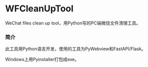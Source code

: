 # WFCleanUpTool
WeChat files clean up tool，用Python写的PC端微信文件清理工具。

### 简介
此工具用Python语言开发，使用的工具为PyWebview和FastAPI/Flask。

Windows上用Pyinstaller打包成exe。
